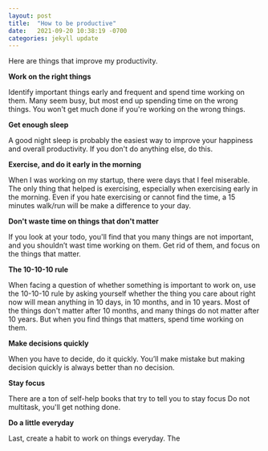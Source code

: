 ```yaml
---
layout: post
title:  "How to be productive"
date:   2021-09-20 10:38:19 -0700
categories: jekyll update
---
```


Here are things that improve my productivity.

__Work on the right things__

Identify important things early and frequent and spend time working on them.  Many seem busy, but most end up spending time on the wrong things.  You won't get much done if you're working on the wrong things.

__Get enough sleep__

A good night sleep is probably the easiest way to improve your happiness and overall productivity.  If you don't do anything else, do this.

__Exercise, and do it early in the morning__

When I was working on my startup, there were days that I feel miserable. The only thing that helped is exercising, especially when exercising early in the morning.  Even if you hate exercising or cannot find the time, a 15 minutes walk/run will be make a difference to your day.  

__Don't waste time on things that don't matter__  

If you look at your todo, you'll find that you many things are not important, and you shouldn’t wast time working on them.  Get rid of them, and focus on the things that matter. 

__The 10-10-10 rule__

When facing a question of whether something is important to work on, use the 10-10-10 rule by asking yourself whether the thing you care about right now will mean anything in 10 days, in 10 months, and in 10 years.  Most of the things don't matter after 10 months, and many things do not matter after 10 years.  But when you find things that matters, spend time working on them.

__Make decisions quickly__

When you have to decide, do it quickly.  You’ll make mistake but making decision quickly is always better than no decision. 

__Stay focus__

There are a ton of self-help books that try to tell you to stay focus  Do not multitask, you'll get nothing done. 

__Do a little everyday__

Last, create a habit to work on things everyday.  The 

